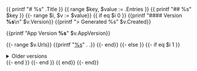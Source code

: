 {{ printf "# %s" .Title }}
{{ range $key, $value := .Entries }}
{{ printf "## %s" $key }}
{{- range $i, $v := $value}}
{{ if eq $i 0 }}
{{printf "#### Version **%s**\n" $v.Version}}
{{printf "> Generated %s" $v.Created}}

{{printf "App Version **%s**" $v.AppVersion}}

{{- range $v.Urls}}
{{printf "[%s](%s)" . .}}
{{- end}}
{{- else }}
{{- if eq $i 1 }}
<details>
  <summary>Older versions</summary>
{{- end }}
{{printf "  <h4>Version <strong>%s</strong></h4>\n" $v.Version}}
{{printf "  <blockquote><p>Generated %s</p></blockquote>" $v.Created}}

{{printf "  <p>App Version <strong>%s</strong></p>" $v.AppVersion}}

{{- range $v.Urls}}
{{printf "<a href=\"%s\">%s</a>" . .}}
{{- end}}
{{- if isLast $value $i }}
</details>
{{- end }}
{{- end }}
{{ end}}
{{- end}}